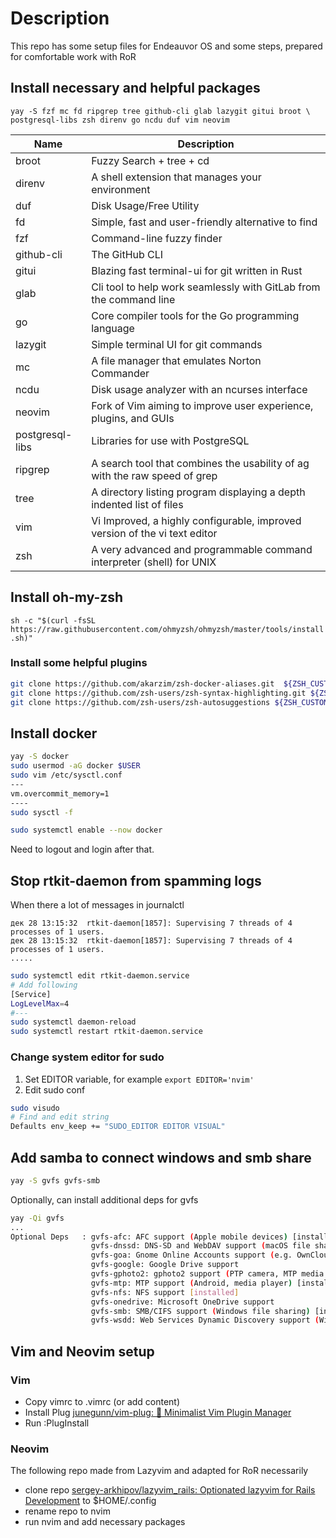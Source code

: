 # Description

This repo has some setup files for Endeauvor OS and some steps, prepared for comfortable work
with RoR

## Install necessary and helpful packages

`yay -S fzf mc fd ripgrep tree github-cli glab lazygit gitui broot \
postgresql-libs zsh direnv go ncdu duf vim neovim`

| Name            | Description                                                                |
| --------------- | -------------------------------------------------------------------------- |
| broot           | Fuzzy Search + tree + cd                                                   |
| direnv          | A shell extension that manages your environment                            |
| duf             | Disk Usage/Free Utility                                                    |
| fd              | Simple, fast and user-friendly alternative to find                         |
| fzf             | Command-line fuzzy finder                                                  |
| github-cli      | The GitHub CLI                                                             |
| gitui           | Blazing fast terminal-ui for git written in Rust                           |
| glab            | Cli tool to help work seamlessly with GitLab from the command line         |
| go              | Core compiler tools for the Go programming language                        |
| lazygit         | Simple terminal UI for git commands                                        |
| mc              | A file manager that emulates Norton Commander                              |
| ncdu            | Disk usage analyzer with an ncurses interface                              |
| neovim          | Fork of Vim aiming to improve user experience, plugins, and GUIs           |
| postgresql-libs | Libraries for use with PostgreSQL                                          |
| ripgrep         | A search tool that combines the usability of ag with the raw speed of grep |
| tree            | A directory listing program displaying a depth indented list of files      |
| vim             | Vi Improved, a highly configurable, improved version of the vi text editor |
| zsh             | A very advanced and programmable command interpreter (shell) for UNIX      |

## Install oh-my-zsh

`sh -c "$(curl -fsSL https://raw.githubusercontent.com/ohmyzsh/ohmyzsh/master/tools/install.sh)"`

### Install some helpful plugins

```bash
git clone https://github.com/akarzim/zsh-docker-aliases.git  ${ZSH_CUSTOM:-~/.oh-my-zsh/custom}/plugins/zsh-docker-aliases
git clone https://github.com/zsh-users/zsh-syntax-highlighting.git ${ZSH_CUSTOM:-~/.oh-my-zsh/custom}/plugins/zsh-syntax-highlighting
git clone https://github.com/zsh-users/zsh-autosuggestions ${ZSH_CUSTOM:-~/.oh-my-zsh/custom}/plugins/zsh-autosuggestions

```

## Install docker

```bash
yay -S docker
sudo usermod -aG docker $USER
sudo vim /etc/sysctl.conf
---
vm.overcommit_memory=1
----
sudo sysctl -f

sudo systemctl enable --now docker

```

Need to logout and login after that.

## Stop rtkit-daemon from spamming logs

When there a lot of messages in journalctl

```log
дек 28 13:15:32  rtkit-daemon[1857]: Supervising 7 threads of 4 processes of 1 users.
дек 28 13:15:32  rtkit-daemon[1857]: Supervising 7 threads of 4 processes of 1 users.
.....

```

```bash
sudo systemctl edit rtkit-daemon.service
# Add following
[Service]
LogLevelMax=4
#---
sudo systemctl daemon-reload
sudo systemctl restart rtkit-daemon.service

```

### Change system editor for sudo

1. Set EDITOR variable, for example `export EDITOR='nvim'`
2. Edit sudo conf

```bash
sudo visudo
# Find and edit string
Defaults env_keep += "SUDO_EDITOR EDITOR VISUAL"

```

## Add samba to connect windows and smb share

```bash
yay -S gvfs gvfs-smb

```

Optionally, can install additional deps for gvfs

```bash
yay -Qi gvfs
...
Optional Deps   : gvfs-afc: AFC support (Apple mobile devices) [installed]
                  gvfs-dnssd: DNS-SD and WebDAV support (macOS file sharing)
                  gvfs-goa: Gnome Online Accounts support (e.g. OwnCloud)
                  gvfs-google: Google Drive support
                  gvfs-gphoto2: gphoto2 support (PTP camera, MTP media player) [installed]
                  gvfs-mtp: MTP support (Android, media player) [installed]
                  gvfs-nfs: NFS support [installed]
                  gvfs-onedrive: Microsoft OneDrive support
                  gvfs-smb: SMB/CIFS support (Windows file sharing) [installed]
                  gvfs-wsdd: Web Services Dynamic Discovery support (Windows discovery)

```

## Vim and Neovim setup

### Vim

- Copy vimrc to .vimrc (or add content)
- Install Plug [junegunn/vim-plug: :hibiscus: Minimalist Vim Plugin Manager](https://github.com/junegunn/vim-plug)
- Run :PlugInstall

### Neovim

The following repo made from Lazyvim and adapted for RoR necessarily

- clone repo [sergey-arkhipov/lazyvim_rails: Optionated lazyvim for Rails Development](https://github.com/sergey-arkhipov/lazyvim_rails)
  to $HOME/.config
- rename repo to nvim
- run nvim and add necessary packages
